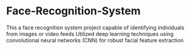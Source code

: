 # Face-Recognition-System
This a face recognition system project capable of identifying individuals from images or video feeds
Utilized deep learning techniques using convolutional neural networks (CNN) for robust facial feature extraction
